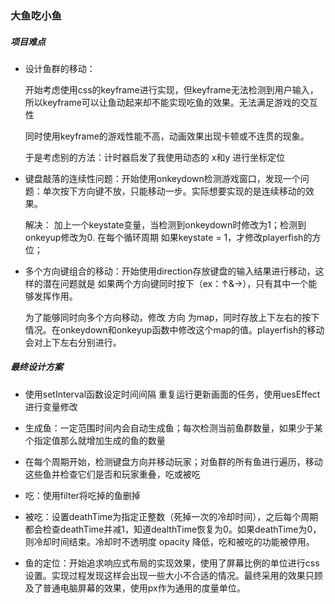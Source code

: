 ### 大鱼吃小鱼

##### 项目难点

+ 设计鱼群的移动：

  开始考虑使用css的keyframe进行实现，但keyframe无法检测到用户输入，所以keyframe可以让鱼动起来却不能实现吃鱼的效果。无法满足游戏的交互性

  同时使用keyframe的游戏性能不高，动画效果出现卡顿或不连贯的现象。

  于是考虑别的方法：计时器启发了我使用动态的 x和y 进行坐标定位

+ 键盘敲落的连续性问题：开始使用onkeydown检测游戏窗口，发现一个问题：单次按下方向键不放，只能移动一步。实际想要实现的是连续移动的效果。

  解决： 加上一个keystate变量，当检测到onkeydown时修改为1；检测到onkeyup修改为0. 在每个循环周期 如果keystate = 1，才修改playerfish的方位；

+ 多个方向键组合的移动：开始使用direction存放键盘的输入结果进行移动，这样的潜在问题就是 如果两个方向键同时按下（ex：↑&→），只有其中一个能够发挥作用。

  为了能够同时向多个方向移动，修改 方向 为map，同时存放上下左右的按下情况。在onkeydown和onkeyup函数中修改这个map的值。playerfish的移动会对上下左右分别进行。

##### 最终设计方案

+ 使用setInterval函数设定时间间隔 重复运行更新画面的任务，使用uesEffect进行变量修改

+ 生成鱼：一定范围时间内会自动生成鱼；每次检测当前鱼群数量，如果少于某个指定值那么就增加生成的鱼的数量 
+ 在每个周期开始，检测键盘方向并移动玩家；对鱼群的所有鱼进行遍历，移动这些鱼并检查它们是否和玩家重叠，吃或被吃
+ 吃：使用filter将吃掉的鱼删掉
+ 被吃：设置deathTime为指定正整数（死掉一次的冷却时间），之后每个周期都会检查deathTime并减1，知道dealthTime恢复为0。如果deathTime为0，则冷却时间结束。冷却时不透明度 opacity 降低，吃和被吃的功能被停用。
+ 鱼的定位：开始追求响应式布局的实现效果，使用了屏幕比例的单位进行css设置。实现过程发现这样会出现一些大小不合适的情况。最终采用的效果只顾及了普通电脑屏幕的效果，使用px作为通用的度量单位。

